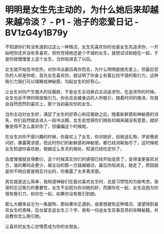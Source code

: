 # 明明是女生先主动的，为什么她后来却越来越冷淡？ - P1 - 池子的恋爱日记 - BV1zG4y1B79y

不知道你们有没有遇到过这么一种情况，女生先喜欢你的也是女生先追求你，一开始吧你还并没有多喜欢，但你觉得她还是个不错的女生，就想试试和她在一起，于是你就慢慢爱上这个女生，当你陷进去了以后。

女生就开始忽冷忽热，对你冷淡最后离你而去，为什么明明是她先爱上，但最后受伤的人却是你呢，首先女生喜欢你，就证明了你身上有着比较不错的吸引力，这种吸引力我们可以理解成神秘感，勾起女生的好奇心。

让女生对你产生强大的征服欲，于是女生主动表白主动追求你，在追求你的时候，女生也会不停的释放吸引力，你也总会被身边的人所吸引，随着时间的推进，你就会自然而然的喜欢上，那个当初喜欢你的女生。

当你主动对女生好，满足了女生的好奇心和征服欲之后，随着新鲜感和神秘感的消失，你们自然就会进入一段冷淡期，女生会觉得你们相处的越来越没有意思，就好像变得不怎么喜欢你了，但偏偏这个时候呢。

在女生对你不感兴趣的时候，你喜欢上了女生，你对她好，给她送礼物，早安晚安问好，暴露需求感，而此时你们的新鲜感和神秘感，都已经消耗殆尽了，这时候呢女生知道你喜欢她，根据这么多天的相处，知道已经吃定你了。

态度慢慢就变得敷衍，这个时候其实你们的感情已经开始变质了，变得谁更喜欢对方，谁的筹码会更少，越主动的那一方就越被动，最后你陷进去，她走了，原因就是你不明白爱是相互付出的，你暴露了太多需求感。

其实就是这么简单，我知道神秘们在面对喜欢女生时，总是习惯性的为她考虑，渐渐的忘记吸引的重要性，女生不会因为你对她的好，而跟你在一起，女生会因为你很有吸引力，和你在一起，如果你没有吸引到她。

那么大概率会沦为一条甜狗，那如果你正遇到，或者想避免这种情况，渴望得到喜欢女生的青睐，后台留言追女生三个字，我有一份追女生百事百灵的攻略秘籍，并且教你怎么吸引她。

让喜欢的女生心甘情愿成为你的女朋友。